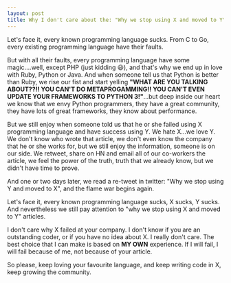 ```yaml
---
layout: post
title: Why I don't care about the: "Why we stop using X and moved to Y"
---
```


Let's face it, every known programming language sucks. From C to Go, every existing programming language have their faults.

But with all their faults, every programming language have some magic....well, except PHP (just kidding :smiley:), and that's why we end up in love with Ruby, Python or Java. And when someone tell us that Python is better than Ruby, we rise our fist and start yelling __"WHAT ARE YOU TALKING ABOUT??!! YOU CAN'T DO METAPROGAMMING!! YOU CAN'T EVEN UPDATE YOUR FRAMEWORKS TO PYTHON 3!"__...but deep inside our heart we know that we envy Python programmers, they have a great community, they have lots of great frameworks, they know about performance.

But we still enjoy when someone told us that he or she failed using X programming language and have success using Y. We hate X...we love Y. We don't know who wrote that article, we don't even know the company that he or she works for, but we still enjoy the information, someone is on our side. We retweet, share on HN and email all of our co-workers the article, we feel the power of the truth, truth that we already know, but we didn't have time to prove.

And one or two days later, we read a re-tweet in twitter: "Why we stop using Y and moved to X", and the flame war begins again.

Let's face it, every known programming language sucks, X sucks, Y sucks. And nevertheless we still pay attention to "why we stop using X and moved to Y" articles.

I don't care why X failed at your company. I don't know if you are an outstanding coder, or if you have no idea about X. I really don't care. The best choice that I can make is based on __MY OWN__ experience. If I will fail, I will fail because of me, not because of your article.

So please, keep loving your favourite language, and keep writing code in X, keep growing the community.